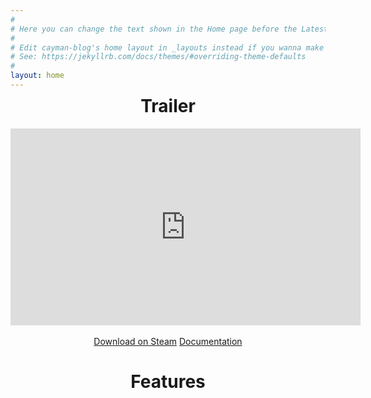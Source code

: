 ```yaml
---
#
# Here you can change the text shown in the Home page before the Latest Posts section.
#
# Edit cayman-blog's home layout in _layouts instead if you wanna make some changes
# See: https://jekyllrb.com/docs/themes/#overriding-theme-defaults
#
layout: home
---
```


<center style="margin-top:-30px">
<h1> Trailer </h1>

<div class="youtube-embed">
<div class="video-wrapper">
<iframe width="560" height="315" src="https://www.youtube.com/embed/jHuBKf6nfI4" frameborder="0" allow="accelerometer; autoplay; clipboard-write; encrypted-media; gyroscope; picture-in-picture" allowfullscreen></iframe>
</div>
</div>

<br>
<a href="https://github.com/Cgameworld/TrafficLightReplacer" class="btn">Download on Steam</a>
<a href="https://github.com/Cgameworld/TrafficLightReplacer" class="btn">Documentation</a>


<h1> Features </h1>


</center>

